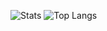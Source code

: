 ![Stats](https://github-readme-streak-stats.herokuapp.com/?user=konstantin-lukas&theme=tokyonight)
![Top Langs](https://github-readme-stats.vercel.app/api/top-langs/?username=konstantin-lukas&size_weight=0.5&count_weight=0.5&theme=tokyonight)
